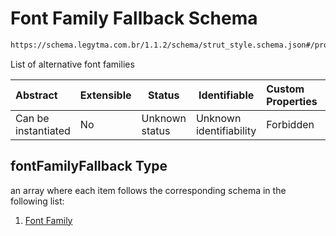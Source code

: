 # Font Family Fallback Schema

```txt
https://schema.legytma.com.br/1.1.2/schema/strut_style.schema.json#/properties/fontFamilyFallback
```

List of alternative font families


| Abstract            | Extensible | Status         | Identifiable            | Custom Properties | Additional Properties | Access Restrictions | Defined In                                                                            |
| :------------------ | ---------- | -------------- | ----------------------- | :---------------- | --------------------- | ------------------- | ------------------------------------------------------------------------------------- |
| Can be instantiated | No         | Unknown status | Unknown identifiability | Forbidden         | Allowed               | none                | [strut_style.schema.json\*](../schema/strut_style.schema.json) |

## fontFamilyFallback Type

an array where each item follows the corresponding schema in the following list:

1.  [Font Family](strut_style-definitions-font-family.md)
